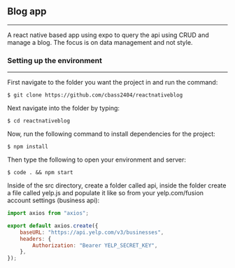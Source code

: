 ## Blog app

---

A react native based app using expo to query the api using CRUD and manage a blog. The focus is on data management and not style.

### Setting up the environment

---

First navigate to the folder you want the project in and run the command:

```
$ git clone https://github.com/cbass2404/reactnativeblog
```

Next navigate into the folder by typing:

```
$ cd reactnativeblog
```

Now, run the following command to install dependencies for the project:

```
$ npm install
```

Then type the following to open your environment and server:

```
$ code . && npm start
```

Inside of the src directory, create a folder called api, inside the folder create a file called yelp.js and populate it like so from your yelp.com/fusion account settings (business api):

```javascript
import axios from "axios";

export default axios.create({
    baseURL: "https://api.yelp.com/v3/businesses",
    headers: {
        Authorization: "Bearer YELP_SECRET_KEY",
    },
});
```
